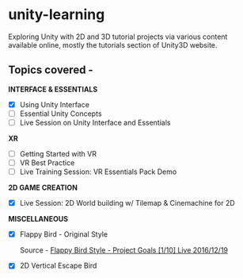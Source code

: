 # unity-learning

Exploring Unity with 2D and 3D tutorial projects via various content available online, mostly the tutorials section of Unity3D website.

## Topics covered - 

**INTERFACE & ESSENTIALS**

- [x] Using Unity Interface
- [ ] Essential Unity Concepts
- [ ] Live Session on Unity Interface and Essentials

**XR**

- [ ] Getting Started with VR
- [ ] VR Best Practice
- [ ] Live Training Session: VR Essentials Pack Demo

**2D GAME CREATION**

- [x] Live Session: 2D World building w/ Tilemap & Cinemachine for 2D

**MISCELLANEOUS**

- [x] Flappy Bird - Original Style

  Source - [Flappy Bird Style - Project Goals [1/10] Live 2016/12/19](https://www.youtube.com/watch?v=WWn4i5u2pWY) 

- [x] 2D Vertical Escape Bird

